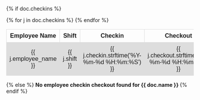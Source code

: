 <style>
table {
  font-family: arial, sans-serif;
  border-collapse: collapse;
  width: 100%;
}

td, th {
  border: 1px solid #dddddd;
  text-align: left;
  padding: 8px;
}

tr:nth-child(even) {
  background-color: #dddddd;
}
</style>

{% if doc.checkins %}
<table>
  <tr>
    <th style="text-align: center">Employee Name</th>
    <th style="text-align: center">Shift</th>
    <th style="text-align: center">Checkin</th>
    <th style="text-align: center">Checkout</th>
  </tr>
  {% for j in doc.checkins %}
  <tr>
    <td style="text-align: center">{{ j.employee_name }}</td>
    <td style="text-align: center">{{ j.shift }}</td>
    <td style="text-align: center">{{ j.checkin.strftime('%Y-%m-%d %H:%m:%S') }}</td>
    <td style="text-align: center">{{ j.checkout.strftime('%Y-%m-%d %H:%m:%S') }}</td>
  </tr>
  {% endfor %}
</table>
{% else %}
<b>No employee checkin checkout found for {{ doc.name }} </b>
{% endif %}